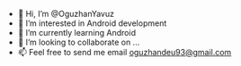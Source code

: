 - 👋 Hi, I’m @OguzhanYavuz
- 👀 I’m interested in Android development
- 🌱 I’m currently learning Android
- 💞️ I’m looking to collaborate on ...
- 📫 Feel free to send me email oguzhandeu93@gmail.com



<!---
OguzhanYavuz/OguzhanYavuz is a ✨ special ✨ repository because its `README.md` (this file) appears on your GitHub profile.
You can click the Preview link to take a look at your changes.
--->
